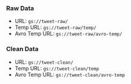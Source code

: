 
### Raw Data

- URL: `gs://tweet-raw/`
- Temp URL: `gs://tweet-raw/temp/`
- Avro Temp URL: `gs://tweet-raw/avro-temp/`

### Clean Data

- URL: `gs://tweet-clean/`
- Temp URL: `gs://tweet-clean/temp`
- Avro Temp URL: `gs://tweet-clean/avro-temp`
